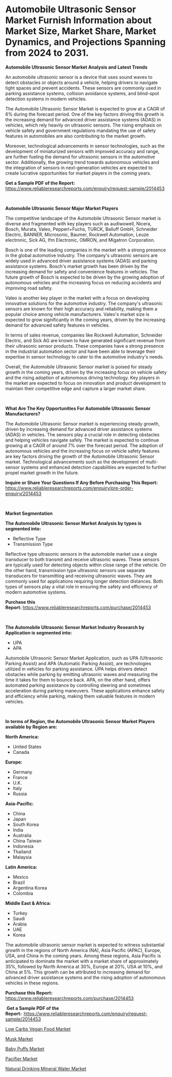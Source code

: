 <p><h1>Automobile Ultrasonic Sensor Market Furnish Information about Market Size, Market Share, Market Dynamics, and Projections Spanning from 2024 to 2031.</h1></p><p><strong>Automobile Ultrasonic Sensor Market Analysis and Latest Trends</strong></p>
<p><p>An automobile ultrasonic sensor is a device that uses sound waves to detect obstacles or objects around a vehicle, helping drivers to navigate tight spaces and prevent accidents. These sensors are commonly used in parking assistance systems, collision avoidance systems, and blind-spot detection systems in modern vehicles.</p><p>The Automobile Ultrasonic Sensor Market is expected to grow at a CAGR of 6% during the forecast period. One of the key factors driving this growth is the increasing demand for advanced driver assistance systems (ADAS) in vehicles, which rely heavily on ultrasonic sensors. The rising emphasis on vehicle safety and government regulations mandating the use of safety features in automobiles are also contributing to the market growth.</p><p>Moreover, technological advancements in sensor technologies, such as the development of miniaturized sensors with improved accuracy and range, are further fueling the demand for ultrasonic sensors in the automotive sector. Additionally, the growing trend towards autonomous vehicles and the integration of sensors in next-generation vehicles are expected to create lucrative opportunities for market players in the coming years.</p></p>
<p><strong>Get a Sample PDF of the Report:&nbsp;</strong> <a href="https://www.reliableresearchreports.com/enquiry/request-sample/2014453">https://www.reliableresearchreports.com/enquiry/request-sample/2014453</a></p>
<p>&nbsp;</p>
<p><strong>Automobile Ultrasonic Sensor Major Market Players</strong></p>
<p><p>The competitive landscape of the Automobile Ultrasonic Sensor market is diverse and fragmented with key players such as audiwowell, Nicera, Bosch, Murata, Valeo, Pepperl+Fuchs, TURCK, Balluff GmbH, Schneider Electric, BANNER, Microsonic, Baumer, Rockwell Automation, Leuze electronic, Sick AG, Ifm Electronic, OMRON, and Migatron Corporation.</p><p>Bosch is one of the leading companies in the market with a strong presence in the global automotive industry. The company's ultrasonic sensors are widely used in advanced driver assistance systems (ADAS) and parking assistance systems. Bosch's market growth has been driven by the increasing demand for safety and convenience features in vehicles. The future growth of Bosch is expected to be driven by the growing adoption of autonomous vehicles and the increasing focus on reducing accidents and improving road safety.</p><p>Valeo is another key player in the market with a focus on developing innovative solutions for the automotive industry. The company's ultrasonic sensors are known for their high accuracy and reliability, making them a popular choice among vehicle manufacturers. Valeo's market size is expected to grow significantly in the coming years, driven by the increasing demand for advanced safety features in vehicles.</p><p>In terms of sales revenue, companies like Rockwell Automation, Schneider Electric, and Sick AG are known to have generated significant revenue from their ultrasonic sensor products. These companies have a strong presence in the industrial automation sector and have been able to leverage their expertise in sensor technology to cater to the automotive industry's needs.</p><p>Overall, the Automobile Ultrasonic Sensor market is poised for steady growth in the coming years, driven by the increasing focus on vehicle safety and the rising adoption of autonomous driving technology. Key players in the market are expected to focus on innovation and product development to maintain their competitive edge and capture a larger market share.</p></p>
<p>&nbsp;</p>
<p><strong>What Are The Key Opportunities For Automobile Ultrasonic Sensor Manufacturers?</strong></p>
<p><p>The Automobile Ultrasonic Sensor market is experiencing steady growth, driven by increasing demand for advanced driver assistance systems (ADAS) in vehicles. The sensors play a crucial role in detecting obstacles and helping vehicles navigate safely. The market is expected to continue growing at a CAGR of around 7% over the forecast period. The adoption of autonomous vehicles and the increasing focus on vehicle safety features are key factors driving the growth of the Automobile Ultrasonic Sensor market. Technological advancements such as the development of multi-sensor systems and enhanced detection capabilities are expected to further propel market growth in the future.</p></p>
<p><strong>Inquire or Share Your Questions If Any Before Purchasing This Report:</strong> <a href="https://www.reliableresearchreports.com/enquiry/pre-order-enquiry/2014453">https://www.reliableresearchreports.com/enquiry/pre-order-enquiry/2014453</a></p>
<p>&nbsp;</p>
<p><strong>Market Segmentation</strong></p>
<p><strong>The Automobile Ultrasonic Sensor Market Analysis by types is segmented into:</strong></p>
<p><ul><li>Reflective Type</li><li>Transmission Type</li></ul></p>
<p><p>Reflective type ultrasonic sensors in the automobile market use a single transducer to both transmit and receive ultrasonic waves. These sensors are typically used for detecting objects within close range of the vehicle. On the other hand, transmission type ultrasonic sensors use separate transducers for transmitting and receiving ultrasonic waves. They are commonly used for applications requiring longer detection distances. Both types of sensors play a vital role in ensuring the safety and efficiency of modern automotive systems.</p></p>
<p><strong>Purchase this Report:&nbsp;</strong><a href="https://www.reliableresearchreports.com/purchase/2014453">https://www.reliableresearchreports.com/purchase/2014453</a></p>
<p>&nbsp;</p>
<p><strong>The Automobile Ultrasonic Sensor Market Industry Research by Application is segmented into:</strong></p>
<p><ul><li>UPA</li><li>APA</li></ul></p>
<p><p>Automobile Ultrasonic Sensor Market Application, such as UPA (Ultrasonic Parking Assist) and APA (Automatic Parking Assist), are technologies utilized in vehicles for parking assistance. UPA helps drivers detect obstacles while parking by emitting ultrasonic waves and measuring the time it takes for them to bounce back. APA, on the other hand, offers automated parking assistance by controlling steering and sometimes acceleration during parking maneuvers. These applications enhance safety and efficiency while parking, making them valuable features in modern vehicles.</p></p>
<p>&nbsp;</p>
<p><strong>In terms of Region, the Automobile Ultrasonic Sensor Market Players available by Region are:</strong></p>
<p>
    <p> <strong> North America: </strong>
        <ul>
            <li>United States</li>
            <li>Canada</li>
        </ul>
        </p> 
    <p> <strong> Europe: </strong>
        <ul>
            <li>Germany</li>
            <li>France</li>
            <li>U.K.</li>
            <li>Italy</li>
            <li>Russia</li>
        </ul>
        </p> 
    <p> <strong> Asia-Pacific: </strong>
        <ul>
            <li>China</li>
            <li>Japan</li>
            <li>South Korea</li>
            <li>India</li>
            <li>Australia</li>
            <li>China Taiwan</li>
            <li>Indonesia</li>
            <li>Thailand</li>
            <li>Malaysia</li>
        </ul>
        </p> 
    <p> <strong> Latin America: </strong>
        <ul>
            <li>Mexico</li>
            <li>Brazil</li>
            <li>Argentina Korea</li>
            <li>Colombia</li>
        </ul>
        </p> 
    <p> <strong> Middle East & Africa: </strong>
        <ul>
            <li>Turkey</li>
            <li>Saudi</li>
            <li>Arabia</li>
            <li>UAE</li>
            <li>Korea</li>
        </ul>
    </p>
    </p>
<p><p>The automobile ultrasonic sensor market is expected to witness substantial growth in the regions of North America (NA), Asia Pacific (APAC), Europe, USA, and China in the coming years. Among these regions, Asia Pacific is anticipated to dominate the market with a market share of approximately 35%, followed by North America at 30%, Europe at 20%, USA at 10%, and China at 5%. This growth can be attributed to increasing demand for advanced driver assistance systems and the rising adoption of autonomous vehicles in these regions.</p></p>
<p><strong>Purchase this Report: </strong><a href="https://www.reliableresearchreports.com/purchase/2014453">https://www.reliableresearchreports.com/purchase/2014453</a></p>
<p>&nbsp;<strong>Get a Sample PDF of the Report:&nbsp;&nbsp;</strong><a href="https://www.reliableresearchreports.com/enquiry/request-sample/2014453">https://www.reliableresearchreports.com/enquiry/request-sample/2014453</a></p>
<p><strong></strong></p>
<p><p><a href="https://carnation-joke-41f.notion.site/Low-Carbs-Vegan-Food-Market-Share-Market-New-Trends-Analysis-Report-By-Type-By-Application-By-En-652e92bb63ee444c9e60695ed81a6f58">Low Carbs Vegan Food Market</a></p><p><a href="https://view.publitas.com/reportprime-1/musk-market-research-report-forecasted-for-period-from-2024-2031-by-market-type-market-application-and-region/">Musk Market</a></p><p><a href="https://adventurous-uranium-ef9.notion.site/Insights-into-Baby-Puffs-Market-Size-Analysing-Market-Share-Trends-and-Growth-from-2024-to-2031-ae8fa761e0154454b0636064dd49dcb9">Baby Puffs Market</a></p><p><a href="https://view.publitas.com/reportprime-1/pacifier-market-size-and-growth-market-segmentation-regional-and-country-breakdowns-and-market-trends-for-period-from-2024-2031/">Pacifier Market</a></p><p><a href="https://extreme-scabiosa-c81.notion.site/Natural-Drinking-Mineral-Water-Market-Size-Market-Share-and-Global-Market-Analysis-Report-2024-2-dc37698239284309b12d9acf00182290">Natural Drinking Mineral Water Market</a></p></p>